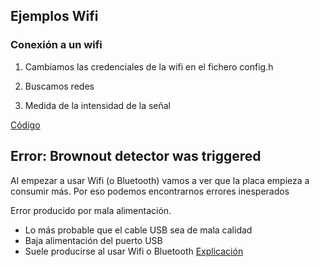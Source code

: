 ## Ejemplos Wifi

### Conexión a un wifi

1. Cambiamos las credenciales de la wifi en el fichero config.h
   
  
1. Buscamos redes

1. Medida de la intensidad de la señal

[Código](https://github.com/javacasm/CursoIOTCo/blob/main/codigo/3.8.0.wifi_base/3.8.0.wifi_base.ino)

## Error: Brownout detector was triggered

Al empezar a usar Wifi (o Bluetooth) vamos a ver que la placa empieza a consumir más. Por eso podemos encontrarnos errores inesperados

Error producido por mala alimentación.
* Lo más probable que el cable USB sea de mala calidad
* Baja alimentación del puerto USB
* Suele producirse al usar Wifi o Bluetooth
[Explicación](https://github.com/nkolban/esp32-snippets/issues/168)
